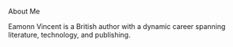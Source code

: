 About Me

Eamonn Vincent is a British author with a dynamic career spanning literature, technology, and publishing. 

